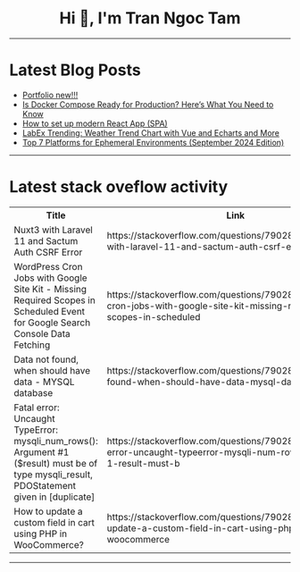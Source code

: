 <h1 align="center">Hi 👋, I'm Tran Ngoc Tam</h1>

---

# Latest Blog Posts 
<!-- BLOG-POST-LIST:START -->
- [Portfolio new!!!](https://dev.to/parzival646/portfolio-new-453h)
- [Is Docker Compose Ready for Production? Here’s What You Need to Know](https://dev.to/dobralin/is-docker-compose-ready-for-production-heres-what-you-need-to-know-4hhl)
- [How to set up modern React App &lpar;SPA&rpar;](https://dev.to/edwardfedoruk/how-to-set-up-modern-react-app-spa-3knc)
- [LabEx Trending: Weather Trend Chart with Vue and Echarts and More](https://dev.to/labex/labex-trending-weather-trend-chart-with-vue-and-echarts-and-more-4d7c)
- [Top 7 Platforms for Ephemeral Environments &lpar;September 2024 Edition&rpar;](https://dev.to/dobralin/top-7-platforms-for-ephemeral-environments-september-2024-edition-3g32)
<!-- BLOG-POST-LIST:END -->

---

# Latest stack oveflow activity
<table>
  <tr><th>Title</th><th>Link</th></tr>
  <!-- STACKOVERFLOW:START --><tr><td>Nuxt3 with Laravel 11 and Sactum Auth CSRF Error</td><td>https://stackoverflow.com/questions/79028791/nuxt3-with-laravel-11-and-sactum-auth-csrf-error</td></tr><tr><td>WordPress Cron Jobs with Google Site Kit - Missing Required Scopes in Scheduled Event for Google Search Console Data Fetching</td><td>https://stackoverflow.com/questions/79028762/wordpress-cron-jobs-with-google-site-kit-missing-required-scopes-in-scheduled</td></tr><tr><td>Data not found, when should have data - MYSQL database</td><td>https://stackoverflow.com/questions/79028745/data-not-found-when-should-have-data-mysql-database</td></tr><tr><td>Fatal error: Uncaught TypeError: mysqli_num_rows&lpar;&rpar;: Argument #1 &lpar;$result&rpar; must be of type mysqli_result, PDOStatement given in [duplicate]</td><td>https://stackoverflow.com/questions/79028641/fatal-error-uncaught-typeerror-mysqli-num-rows-argument-1-result-must-b</td></tr><tr><td>How to update a custom field in cart using PHP in WooCommerce?</td><td>https://stackoverflow.com/questions/79028623/how-to-update-a-custom-field-in-cart-using-php-in-woocommerce</td></tr><!-- STACKOVERFLOW:END -->
</table>

---



